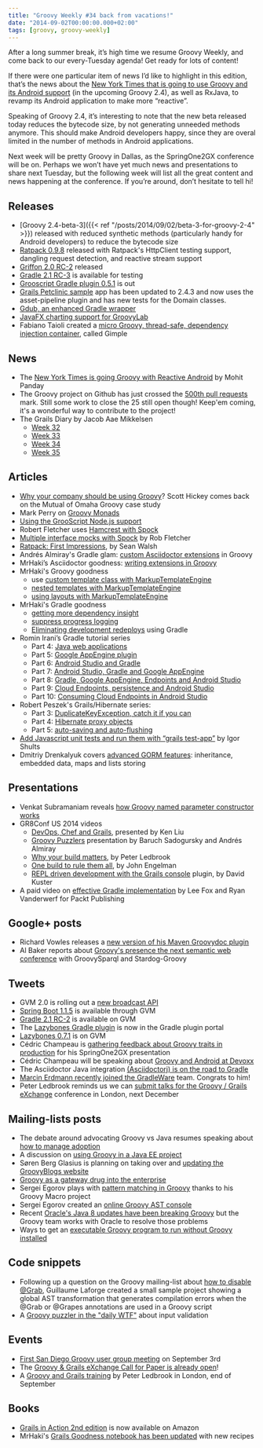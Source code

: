 ```yaml
---
title: "Groovy Weekly #34 back from vacations!"
date: "2014-09-02T00:00:00.000+02:00"
tags: [groovy, groovy-weekly]
---
```


After a long summer break, it’s high time we resume Groovy Weekly, and come back to our every-Tuesday agenda! Get ready for lots of content!

If there were one particular item of news I’d like to highlight in this edition, that’s the news about the [New York Times that is going to use Groovy and its Android support](http://open.blogs.nytimes.com/2014/08/18/getting-groovy-with-reactive-android/?_php=true&_type=blogs&_r=0) (in the upcoming Groovy 2.4), as well as RxJava, to revamp its Android application to make more “reactive”.

Speaking of Groovy 2.4, it’s interesting to note that the new beta released today reduces the bytecode size, by not generating unneeded methods anymore. This should make Android developers happy, since they are overal limited in the number of methods in Android applications.

Next week will be pretty Groovy in Dallas, as the SpringOne2GX conference will be on. Perhaps we won’t have yet much news and presentations to share next Tuesday, but the following week will list all the great content and news happening at the conference. If you’re around, don’t hesitate to tell hi!

## Releases

*   [Groovy 2.4-beta-3]({{< ref "/posts/2014/09/02/beta-3-for-groovy-2-4" >}}) released with reduced synthetic methods (particularly handy for Android developers) to reduce the bytecode size
*   [Ratpack 0.9.8](http://www.ratpack.io/versions/0.9.8) released with Ratpack's HttpClient testing support, dangling request detection, and reactive stream support
*   [Griffon 2.0 RC-2](http://docs.codehaus.org/display/GRIFFON/2014/08/11/Griffon+2.0.0.RC2+Released) released
*   [Gradle 2.1 RC-3](http://forums.gradle.org/gradle/topics/gradle-2-1-rc-3-is-now-available-for-testing) is available for testing
*   [Grooscript Gradle plugin 0.5.1](https://bintray.com/chiquitinxx/grooscript/org.grooscript%3Agrooscript-gradle-plugin/0.5.1) is out
*   [Grails Petclinic sample](https://github.com/grails-samples/grails-petclinic) app has been updated to 2.4.3 and now uses the asset-pipeline plugin and has new tests for the Domain classes.
*   [Gdub, an enhanced Gradle wrapper](http://www.gdub.rocks/)
*   [JavaFX charting support for GroovyLab](https://code.google.com/p/jlabgroovy/wiki/JavaFXChartsInGroovyLab)
*   Fabiano Taioli created a [micro Groovy, thread-safe, dependency injection container](http://fbn.github.io/gimple/), called Gimple

## News

*   The [New York Times is going Groovy with Reactive Android](http://open.blogs.nytimes.com/2014/08/18/getting-groovy-with-reactive-android/?_php=true&_type=blogs&_r=0) by Mohit Panday
*   The Groovy project on Github has just crossed the [500th pull requests](https://github.com/groovy/groovy-core/pulls) mark. Still some work to close the 25 still open though! Keep'em coming, it's a wonderful way to contribute to the project!
*   The Grails Diary by Jacob Aae Mikkelsen
    *   [Week 32](http://grydeske.net/news/show/56)
    *   [Week 33](http://grydeske.net/news/show/57)
    *   [Week 34](http://grydeske.net/news/show/58)
    *   [Week 35](http://grydeske.net/news/show/59)
    
## Articles

*   [Why your company should be using Groovy](http://www.objectpartners.com/2014/08/25/gr8conf-us-recap-why-your-company-should-adopt-groovy/)? Scott Hickey comes back on the Mutual of Omaha Groovy case study
*   Mark Perry on [Groovy Monads](http://mperry.github.io/2014/08/19/groovy-monads.html)
*   [Using the GrooScript Node.js support](http://grooscript.org/nodejs_example.html)
*   Robert Fletcher uses [Hamcrest with Spock](http://blog.freeside.co/2014/08/07/spock-and-hamcrest/)
*   [Multiple interface mocks with Spock](http://blog.freeside.co/2014/08/11/multiple-interface-mocks-with-spock/) by Rob Fletcher
*   [Ratpack: First Impressions](http://swalsh.org/blog/2014/08/26/ratpack-first-impressions/), by Sean Walsh
*   Andrés Almiray's Gradle glam: [custom Asciidoctor extensions](http://www.jroller.com/aalmiray/entry/gradle_glam_custom_asciidoctor_extensions) in Groovy
*   MrHaki’s Asciidoctor goodness: [writing extensions in Groovy](http://mrhaki.blogspot.fr/2014/08/awesome-asciidoc-write-extensions-using.html)
*   MrHaki's Groovy goodness
    *   use [custom template class with MarkupTemplateEngine](http://mrhaki.blogspot.fr/2014/08/groovy-goodness-use-custom-template.html)
    *   [nested templates with MarkupTemplateEngine](http://mrhaki.blogspot.fr/2014/08/groovy-goodness-nested-templates-with.html)
    *   [using layouts with MarkupTemplateEngine](http://mrhaki.blogspot.fr/2014/08/groovy-goodness-using-layouts-with.html)
*   MrHaki's Gradle goodness
    *   [getting more dependency insight](http://mrhaki.blogspot.fr/2014/08/gradle-goodness-getting-more-dependency.html)
    *   [suppress progress logging](http://mrhaki.blogspot.fr/2014/08/gradle-goodness-suppress-progress.html)
    *   [Eliminating development redeploys](http://www.cholick.com/entry/show/280) using Gradle
*   Romin Irani’s Gradle tutorial series
    *   Part 4: [Java web applications](http://rominirani.com/2014/08/12/gradle-tutorial-part-4-java-web-applications/)
    *   Part 5: [Google AppEngine plugin](http://rominirani.com/2014/08/15/gradle-tutorial-part-5-gradle-app-engine-plugin/)
    *   Part 6: [Android Studio and Gradle](http://rominirani.com/2014/08/19/gradle-tutorial-part-6-android-studio-gradle/)
    *   Part 7: [Android Studio, Gradle and Google AppEngine](http://rominirani.com/2014/08/20/gradle-tutorial-part-7-android-studio-app-engine-gradle/)
    *   Part 8: [Gradle, Google AppEngine, Endpoints and Android Studio](http://rominirani.com/2014/08/25/gradle-tutorial-part-8-gradle-app-engine-endpoints-android-studio/)
    *   Part 9: [Cloud Endpoints, persistence and Android Studio](http://rominirani.com/2014/08/26/gradle-tutorial-part-9-cloud-endpoints-persistence-android-studio/)
    *   Part 10: [Consuming Cloud Endpoints in Android Studio](http://rominirani.com/2014/08/27/gradle-tutorial-part-10-consuming-endpoints-in-android-code/)
*   Robert Peszek's Grails/Hibernate series:
    *   Part 3: [DuplicateKeyException, catch it if you can](http://rpeszek.blogspot.fr/2014/08/i-dont-like-grailshibernate-part-3.html)
    *   Part 4: [Hibernate proxy objects](http://rpeszek.blogspot.fr/2014/08/i-dont-like-grailshibernat-part-4.html)
    *   Part 5: [auto-saving and auto-flushing](http://rpeszek.blogspot.fr/2014/08/i-dont-like-hibernategrails-part-5-auto.html)
*   [Add Javascript unit tests and run them with “grails test-app”](http://www.objectpartners.com/2014/08/19/add-javascript-unit-tests-and-run-them-with-grails-test-app/) by Igor Shults
*   Dmitriy Drenkalyuk covers [advanced GORM features](http://sysgears.com/articles/advanced-gorm-features-inheritance-embedded-data-maps-and-lists-storing/): inheritance, embedded data, maps and lists storing

## Presentations

*   Venkat Subramaniam reveals [how Groovy named parameter constructor works](https://twitter.com/agilelearner/status/496970094946562048)
*   GR8Conf US 2014 videos
    *   [DevOps, Chef and Grails](https://www.youtube.com/watch?v=KvBjO4WXL24&feature=youtu.be), presented by Ken Liu
    *   [Groovy Puzzlers](https://www.youtube.com/watch?v=k6vXQwxk7N8&feature=youtu.be) presentation by Baruch Sadogursky and Andrés Almiray
    *   [Why your build matters](https://www.youtube.com/watch?v=oF-gK-x8RGw&feature=youtu.be), by Peter Ledbrook
    *   [One build to rule them all](https://www.youtube.com/watch?v=ROYQlc-wVEg), by John Engelman
    *   [REPL driven development with the Grails console](https://www.youtube.com/watch?v=bTRUC78X87g) plugin, by David Kuster
*   A paid video on [effective Gradle implementation](https://www.packtpub.com/effective-gradle-implementation/video) by Lee Fox and Ryan Vanderwerf for Packt Publishing

## Google+ posts

*   Richard Vowles releases a [new version of his Maven Groovydoc plugin](https://plus.google.com/u/0/+RichardVowles/posts/fQzj2Zfn8Ux)
*   Al Baker reports about [Groovy's presence the next semantic web conference](https://plus.google.com/b/113675159854671799959/+AlBakerDev/posts/11DxyvNoKi7?cfem=1) with GroovySparql and Stardog-Groovy

## Tweets

*   GVM 2.0 is rolling out a [new broadcast API](https://twitter.com/gvmtool/status/497521264094093313)
*   [Spring Boot 1.1.5](https://twitter.com/gvmtool/status/497490734980005889) is available through GVM
*   [Gradle 2.1 RC-2](https://twitter.com/gvmtool/status/505331657508134912) is available on GVM
*   The [Lazybones Gradle plugin](https://twitter.com/pledbrook/status/503823613536251904) is now in the Gradle plugin portal
*   [Lazybones 0.7.1](https://twitter.com/gvmtool/status/503591205071233024) is on GVM
*   Cédric Champeau is [gathering feedback about Groovy traits in production](https://twitter.com/cedricchampeau/status/503834637203173378) for his SpringOne2GX presentation
*   Cédric Champeau will be speaking about [Groovy and Android at Devoxx](https://twitter.com/cedricchampeau/status/504599269379436545)
*   The Asciidoctor Java integration [(Asciidoctorj) is on the road to Gradle](https://twitter.com/ysb33r/status/504665335476539392)
*   [Marcin Erdmann recently joined the GradleWare](https://twitter.com/cedricchampeau/status/506465145825267712) team. Congrats to him!
*   Peter Ledbrook reminds us we can [submit talks for the Groovy / Grails eXchange](https://twitter.com/pledbrook/status/505744842568531968) conference in London, next December

## Mailing-lists posts

*   The debate around advocating Groovy vs Java resumes speaking about [how to manage adoption](http://groovy.329449.n5.nabble.com/Advocating-Groovy-vs-Java-Phase-II-How-to-Manage-Groovy-Adoption-td5720932.html)
*   A discussion on [using Groovy in a Java EE project](http://groovy.329449.n5.nabble.com/Using-groovy-in-a-JEE-project-td5720948.html)
*   Søren Berg Glasius is planning on taking over and [updating the GroovyBlogs website](http://groovy.329449.n5.nabble.com/GroovyBlogs-td5721104.html)
*   [Groovy as a gateway drug into the enterprise](http://groovy.329449.n5.nabble.com/The-potential-of-Groovy-for-unit-testing-Java-code-The-quot-ticket-to-Groovy-quot-for-millions-of-Ja-td5720984.html)
*   Sergei Egorov plays with [pattern matching in Groovy](http://groovy.329449.n5.nabble.com/Basic-Scala-like-pattern-matching-implementation-td5721078.html) thanks to his Groovy Macro project
*   Sergei Egorov created an [online Groovy AST console](http://groovy.329449.n5.nabble.com/Online-Groovy-AST-Console-td5720986.html)
*   Recent [Oracle's Java 8 updates have been breaking Groovy](http://groovy.329449.n5.nabble.com/Oracle-breaking-Groovy-is-a-problem-td5720928.html) but the Groovy team works with Oracle to resolve those problems
*   Ways to get an [executable Groovy program to run without Groovy installed](http://groovy.329449.n5.nabble.com/groovy-in-jar-td5720858.html)

## Code snippets

*   Following up a question on the Groovy mailing-list about [how to disable @Grab](https://github.com/glaforge/disable-grab-sample/blob/master/src/main/groovy/disablegrab/DisableGrabTransformation.groovy), Guillaume Laforge created a small sample project showing a global AST transformation that generates compilation errors when the @Grab or @Grapes annotations are used in a Groovy script
*   A [Groovy puzzler in the "daily WTF"](http://thedailywtf.com/Articles/Securing-Input.aspx) about input validation

## Events

*   [First San Diego Groovy user group meeting](https://twitter.com/ben_t_mcguire/status/503631937701830658) on September 3rd
*   The [Groovy & Grails eXchange Call for Paper is already open](https://twitter.com/skillsmatter/status/496936164809793536)!
*   A [Groovy and Grails training](https://skillsmatter.com/courses/265-groovy-and-grails-workshop) by Peter Ledbrook in London, end of September

## Books

*   [Grails in Action 2nd edition](http://www.amazon.com/gp/product/1617290963) is now available on Amazon
*   MrHaki's [Grails Goodness notebook has been updated](http://mrhaki.blogspot.fr/2014/08/grails-goodness-notebook-updated.html) with new recipes